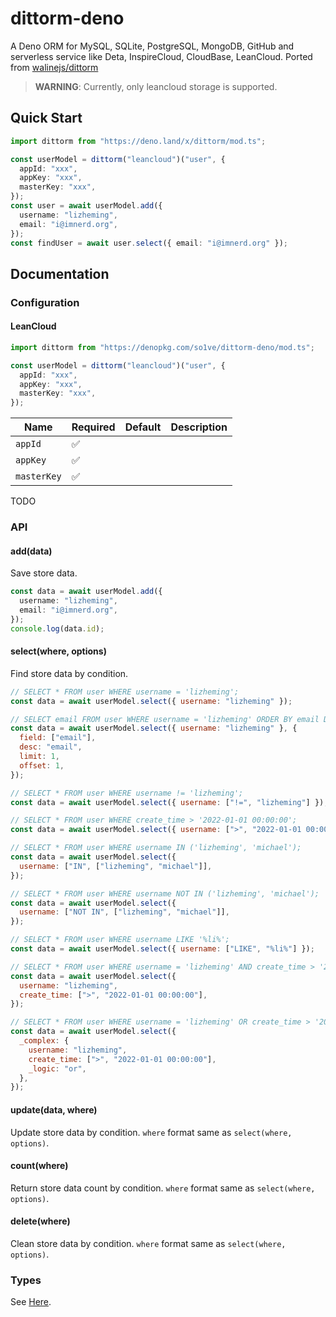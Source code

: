 # dittorm-deno

A Deno ORM for MySQL, SQLite, PostgreSQL, MongoDB, GitHub and serverless
service like Deta, InspireCloud, CloudBase, LeanCloud. Ported from [walinejs/dittorm](https://github.com/walinejs/dittorm)

> **WARNING**: Currently, only leancloud storage is supported.

## Quick Start

```ts
import dittorm from "https://deno.land/x/dittorm/mod.ts";

const userModel = dittorm("leancloud")("user", {
  appId: "xxx",
  appKey: "xxx",
  masterKey: "xxx",
});
const user = await userModel.add({
  username: "lizheming",
  email: "i@imnerd.org",
});
const findUser = await user.select({ email: "i@imnerd.org" });
```

## Documentation

### Configuration

#### LeanCloud

```ts
import dittorm from "https://denopkg.com/so1ve/dittorm-deno/mod.ts";

const userModel = dittorm("leancloud")("user", {
  appId: "xxx",
  appKey: "xxx",
  masterKey: "xxx",
});
```

| Name        | Required | Default | Description |
| ----------- | -------- | ------- | ----------- |
| `appId`     | ✅        |         |             |
| `appKey`    | ✅        |         |             |
| `masterKey` | ✅        |         |             |

TODO

### API

#### add(data)

Save store data.

```ts
const data = await userModel.add({
  username: "lizheming",
  email: "i@imnerd.org",
});
console.log(data.id);
```

#### select(where, options)

Find store data by condition.

```js
// SELECT * FROM user WHERE username = 'lizheming';
const data = await userModel.select({ username: "lizheming" });

// SELECT email FROM user WHERE username = 'lizheming' ORDER BY email DESC LIMIT 1 OFFSET 1;
const data = await userModel.select({ username: "lizheming" }, {
  field: ["email"],
  desc: "email",
  limit: 1,
  offset: 1,
});

// SELECT * FROM user WHERE username != 'lizheming';
const data = await userModel.select({ username: ["!=", "lizheming"] });

// SELECT * FROM user WHERE create_time > '2022-01-01 00:00:00';
const data = await userModel.select({ username: [">", "2022-01-01 00:00:00"] });

// SELECT * FROM user WHERE username IN ('lizheming', 'michael');
const data = await userModel.select({
  username: ["IN", ["lizheming", "michael"]],
});

// SELECT * FROM user WHERE username NOT IN ('lizheming', 'michael');
const data = await userModel.select({
  username: ["NOT IN", ["lizheming", "michael"]],
});

// SELECT * FROM user WHERE username LIKE '%li%';
const data = await userModel.select({ username: ["LIKE", "%li%"] });

// SELECT * FROM user WHERE username = 'lizheming' AND create_time > '2022-01-01 00:00:00';
const data = await userModel.select({
  username: "lizheming",
  create_time: [">", "2022-01-01 00:00:00"],
});

// SELECT * FROM user WHERE username = 'lizheming' OR create_time > '2022-01-01 00:00:00';
const data = await userModel.select({
  _complex: {
    username: "lizheming",
    create_time: [">", "2022-01-01 00:00:00"],
    _logic: "or",
  },
});
```

#### update(data, where)

Update store data by condition. `where` format same as `select(where, options)`.

#### count(where)

Return store data count by condition. `where` format same as
`select(where, options)`.

#### delete(where)

Clean store data by condition. `where` format same as `select(where, options)`.

### Types

See [Here](./src/types.ts).